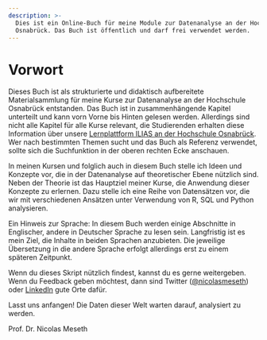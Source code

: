 ```yaml
---
description: >-
  Dies ist ein Online-Buch für meine Module zur Datenanalyse an der Hochschule
  Osnabrück. Das Buch ist öffentlich und darf frei verwendet werden.
---
```


# Vorwort

Dieses Buch ist als strukturierte und didaktisch aufbereitete Materialsammlung für meine Kurse zur Datenanalyse an der Hochschule Osnabrück entstanden. Das Buch ist in zusammenhängende Kapitel unterteilt und kann vorn Vorne bis Hinten gelesen werden. Allerdings sind nicht alle Kapitel für alle Kurse relevant, die Studierenden erhalten diese Information über unsere [Lernplattform ILIAS an der Hochschule Osnabrück](https://lms.hs-osnabrueck.de/). Wer nach bestimmten Themen sucht und das Buch als Referenz verwendet, sollte sich die Suchfunktion in der oberen rechten Ecke anschauen.&#x20;

In meinen Kursen und folglich auch in diesem Buch stelle ich Ideen und Konzepte vor, die in der Datenanalyse auf theoretischer Ebene nützlich sind. Neben der Theorie ist das Hauptziel meiner Kurse, die Anwendung dieser Konzepte zu erlernen. Dazu stelle ich eine Reihe von Datensätzen vor, die wir mit verschiedenen Ansätzen unter Verwendung von R, SQL und Python analysieren.

Ein Hinweis zur Sprache: In diesem Buch werden einige Abschnitte in Englischer, andere in Deutscher Sprache zu lesen sein. Langfristig ist es mein Ziel, die Inhalte in beiden Sprachen anzubieten. Die jeweilige Übersetzung in die andere Sprache erfolgt allerdings erst zu einem späteren Zeitpunkt.

Wenn du dieses Skript nützlich findest, kannst du es gerne weitergeben. Wenn du Feedback geben möchtest, dann sind Twitter ([@nicolasmeseth](https://twitter.com/nicolasmeseth)) oder [LinkedIn](https://www.linkedin.com/in/nicolasmeseth) gute Orte dafür.&#x20;

Lasst uns anfangen! Die Daten dieser Welt warten darauf, analysiert zu werden.

Prof. Dr. Nicolas Meseth
